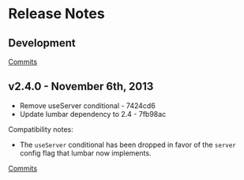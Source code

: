 # Release Notes

## Development

[Commits](https://github.com/walmartlabs/phoenix-build/compare/v2.4.0...master)

## v2.4.0 - November 6th, 2013

- Remove useServer conditional - 7424cd6
- Update lumbar dependency to 2.4 - 7fb98ac

Compatibility notes:
- The `useServer` conditional has been dropped in favor of the `server` config flag that lumbar now implements.

[Commits](https://github.com/walmartlabs/phoenix-build/compare/v2.3.4...v2.4.0)
